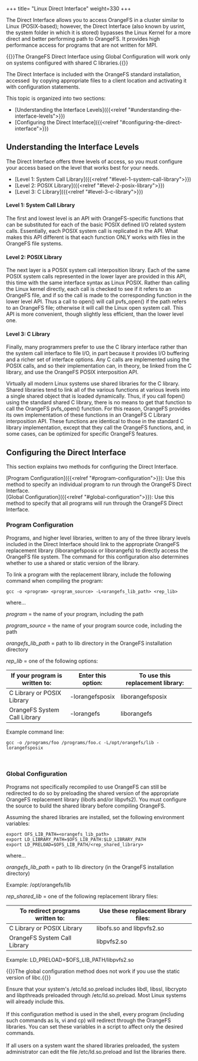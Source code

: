 +++
title= "Linux Direct Interface"
weight=330
+++

The Direct Interface allows you to access OrangeFS in a cluster similar
to Linux (POSIX-based); however, the Direct Interface (also known by
usrint, the system folder in which it is stored) bypasses the Linux
Kernel for a more direct and better performing path to OrangeFS. It
provides high performance access for programs that are not written for
MPI.

{{<notice info>}}The OrangeFS Direct Interface using Global Configuration
will work only on systems configured with shared C libraries.{{</notice>}}

The Direct Interface is included with the OrangeFS standard
installation, accessed  by copying appropriate files to a client
location and activating it with configuration statements.

This topic is organized into two sections:

-   [Understanding the Interface Levels]({{<relref "#understanding-the-interface-levels">}})
-   [Configuring the Direct Interface]({{<relref "#configuring-the-direct-interface">}})

<!-- TODO: add System Calls page?
**Note     **To learn about System Calls for the Direct Interface, see
[System Calls](System_Calls.htm) in the Administration Guide.
-->

Understanding the Interface Levels
----------------------------------

The Direct Interface offers three levels of access, so you must
configure your access based on the level that works best for your needs.
<!-- TODO: find and add this image
The following illustration shows the three interface levels.

![](ofs_usrint_parts.png)
-->

- [Level 1: System Call Library]({{<relref "#level-1-system-call-library">}})
- [Level 2: POSIX Library]({{<relref "#level-2-posix-library">}})
- [Level 3: C Library]({{<relref "#level-3-c-library">}})

#### Level 1: System Call Library

The first and lowest level is an API with OrangeFS-specific functions that can
be substituted for each of the basic POSIX defined I/O related system calls.
Essentially, each POSIX system call is replicated in the API. What makes this
API different is that each function ONLY works with files in the OrangeFS file
systems.

#### Level 2: POSIX Library

The next layer is a POSIX system call interposition library. Each of the same
POSIX system calls represented in the lower layer are provided in this API,
this time with the same interface syntax as Linux POSIX. Rather than calling
the Linux kernel directly, each call is checked to see if it refers to an
OrangeFS file, and if so the call is made to the corresponding function in the
lower level API. Thus a call to open() will call pvfs\_open() if the path
refers to an OrangeFS file; otherwise it will call the Linux open system call.
This API is more convenient, though slightly less efficient, than the lower level one.

#### Level 3: C Library

Finally, many programmers prefer to use the C library interface rather than the
system call interface to file I/O, in part because it provides I/O buffering
and a richer set of interface options. Any C calls are implemented using the
POSIX calls, and so their implementation can, in theory, be linked from the C
library, and use the OrangeFS POSIX interposition API.

Virtually all modern Linux systems use shared libraries for the C library.
Shared libraries tend to link all of the various functions at various levels
into a single shared object that is loaded dynamically. Thus, if you call
fopen() using the standard shared C library, there is no means to get that
function to call the OrangeFS pvfs\_open() function. For this reason, OrangeFS
provides its own implementation of these functions in an OrangeFS C Library
interposition API. These functions are identical to those in the standard C
library implementation, except that they call the OrangeFS functions, and, in
some cases, can be optimized for specific OrangeFS features.

Configuring the Direct Interface
--------------------------------

This section explains two methods for configuring the Direct Interface.

[Program Configuration]({{<relref "#program-configuration">}}):  Use this
method to specify an individual program to run through the OrangeFS Direct
Interface.  
[Global Configuration]({{<relref "#global-configuration">}}):  Use this method
to specify that all programs will run through the OrangeFS Direct Interface.


### Program Configuration

Programs, and higher level libraries, written to any of the three
library levels included in the Direct Interface should link to the
appropriate OrangeFS replacement library (liborangefsposix or
liborangefs) to directly access the OrangeFS file system. The command
for this configuration also determines whether to use a shared or static
version of the library.

To link a program with the replacement library, include the following
command when compiling the program:

<!-- backticks instead of "code" shortcode in order to use <> without having
to use html entities -->
```
gcc -o <program> <program_source> -L<orangefs_lib_path> <rep_lib>
```

where...

*program* = the name of your program, including the path

*program\_source* = the name of your program source code, including the
path

*orangefs\_lib\_path* = path to lib directory in the OrangeFS
installation directory

*rep\_lib* = one of the following options:

| If your program is written to: | Enter this option: | To use this replacement library: |
| --- | --- | --- |
| C Library or POSIX Library | -lorangefsposix | liborangefsposix |
| OrangeFS System Call Library | -lorangefs | liborangefs |

Example command line:

```
gcc -o /programs/foo /programs/foo.c -L/opt/orangefs/lib -lorangefsposix
```
 

### Global Configuration

Programs not specifically recompiled to use OrangeFS can still be
redirected to do so by preloading the shared version of the appropriate
OrangeFS replacement library (libofs and/or libpvfs2). You must
configure the source to build the shared library before compiling
OrangeFS.

Assuming the shared libraries are installed, set the following
environment variables:

```
export OFS_LIB_PATH=<orangefs_lib_path>
export LD_LIBRARY_PATH=$OFS_LIB_PATH:$LD_LIBRARY_PATH
export LD_PRELOAD=$OFS_LIB_PATH/<rep_shared_library>
```

where...

*orangefs\_lib\_path* = path to lib directory (in the OrangeFS
installation directory)

Example: /opt/orangefs/lib

*rep\_shared\_lib* = one of the following replacement library files:

| To redirect programs written to: | Use these replacement library files: |
| --- | --- |
| C Library or POSIX Library | libofs.so and libpvfs2.so |
| OrangeFS System Call Library | libpvfs2.so |

Example: LD\_PRELOAD=\$OFS\_LIB\_PATH/libpvfs2.so

{{<notice info>}}The global configuration method does not work if you use the
static version of libc.{{</notice>}}

 Ensure that your system's /etc/ld.so.preload includes libdl, libssl,
libcrypto and libpthreads preloaded through /etc/ld.so.preload. Most
Linux systems will already include this.\
 \
 If this configuration method is used in the shell, every program
(including such commands as ls, vi and cp) will redirect through the
OrangeFS libraries. You can set these variables in a script to affect
only the desired commands.\
 \
 If all users on a system want the shared libraries preloaded, the
system administrator can edit the file /etc/ld.so.preload and list the
libraries there.

 

 

 

 

 

 

